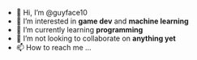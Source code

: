 - 👋 Hi, I’m @guyface10
- 👀 I’m interested in <strong>game dev</strong> and <strong>machine learning</strong>
- 🌱 I’m currently learning <strong>programming</strong>
- 💞️ I’m not looking to collaborate on <strong>anything yet</strong>
- 📫 How to reach me ...

<!---
guyface10/guyface10 is a ✨ special ✨ repository because its `README.md` (this file) appears on your GitHub profile.
You can click the Preview link to take a look at your changes.
--->
